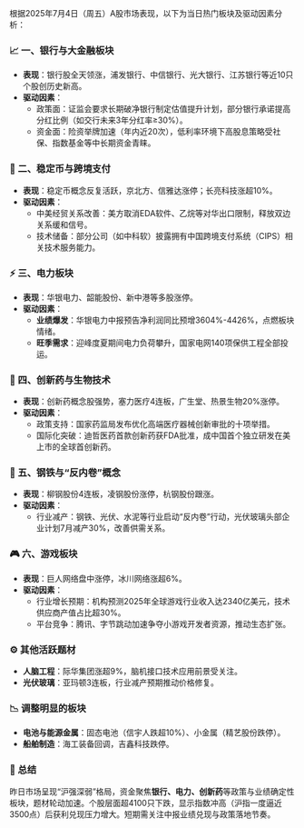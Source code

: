 根据2025年7月4日（周五）A股市场表现，以下为当日热门板块及驱动因素分析：

### 📈 一、**银行与大金融板块**  
- **表现**：银行股全天领涨，浦发银行、中信银行、光大银行、江苏银行等近10只个股创历史新高。  
- **驱动因素**：  
  - 政策面：证监会要求长期破净银行制定估值提升计划，部分银行承诺提高分红比例（如交行未来3年分红率≥30%）。  
  - 资金面：险资举牌加速（年内近20次），低利率环境下高股息策略受社保、指数基金等中长期资金青睐。  

### 💱 二、**稳定币与跨境支付**  
- **表现**：稳定币概念反复活跃，京北方、信雅达涨停；长亮科技涨超10%。  
- **驱动因素**：  
  - 中美经贸关系改善：美方取消EDA软件、乙烷等对华出口限制，释放双边关系缓和信号。  
  - 技术储备：部分公司（如中科软）披露拥有中国跨境支付系统（CIPS）相关技术服务能力。  

### ⚡ 三、**电力板块**  
- **表现**：华银电力、韶能股份、新中港等多股涨停。  
- **驱动因素**：  
  - **业绩爆发**：华银电力中报预告净利润同比预增3604%-4426%，点燃板块情绪。  
  - **旺季需求**：迎峰度夏期间电力负荷攀升，国家电网140项保供工程全部投运。  

### 💊 四、**创新药与生物技术**  
- **表现**：创新药概念股强势，塞力医疗4连板，广生堂、热景生物20%涨停。  
- **驱动因素**：  
  - 政策支持：国家药监局发布优化高端医疗器械创新审批的十项举措。  
  - 国际化突破：迪哲医药首款创新药获FDA批准，成中国首个独立研发在美上市的全球首创新药。  

### 🔩 五、**钢铁与“反内卷”概念**  
- **表现**：柳钢股份4连板，凌钢股份涨停，杭钢股份跟涨。  
- **驱动因素**：  
  - 行业减产：钢铁、光伏、水泥等行业启动“反内卷”行动，光伏玻璃头部企业计划7月减产30%，改善供需关系。  

### 🎮 六、**游戏板块**  
- **表现**：巨人网络盘中涨停，冰川网络涨超6%。  
- **驱动因素**：  
  - 行业增长预期：机构预测2025年全球游戏行业收入达2340亿美元，技术供应商产值占比超30%。  
  - 平台竞争：腾讯、字节跳动加速争夺小游戏开发者资源，推动生态扩张。  

### ⚙️ **其他活跃题材**  
- **人脑工程**：际华集团涨超9%，脑机接口技术应用前景受关注。  
- **光伏玻璃**：亚玛顿3连板，行业减产预期推动价格修复。  

### 📉 **调整明显的板块**  
- **电池与能源金属**：固态电池（信宇人跌超10%）、小金属（精艺股份跌停）。  
- **船舶制造**：海工装备回调，吉鑫科技跌停。  

### 💎 总结  
昨日市场呈现“沪强深弱”格局，资金聚焦**银行、电力、创新药**等政策与业绩确定性板块，题材轮动加速。个股层面超4100只下跌，显示指数冲高（沪指一度逼近3500点）后获利兑现压力增大。短期需关注中报业绩兑现与政策落地节奏。